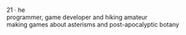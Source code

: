 21 · he<br/>
programmer, game developer and hiking amateur<br/>
making games about asterisms and post-apocalyptic botany
